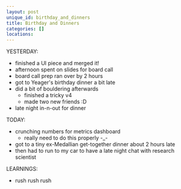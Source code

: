 ```yaml
---
layout: post
unique_id: birthday_and_dinners
title: Birthday and Dinners
categories: []
locations: 
---
```


YESTERDAY:
* finished a UI piece and merged it!
* afternoon spent on slides for board call
* board call prep ran over by 2 hours
* got to Yeager's birthday dinner a bit late
* did a bit of bouldering afterwards
  * finished a tricky v4
  * made two new friends :D
* late night in-n-out for dinner

TODAY:
* crunching numbers for metrics dashboard
  * really need to do this properly -_-
* got to a tiny ex-Medallian get-together dinner about 2 hours late
* then had to run to my car to have a late night chat with research scientist

LEARNINGS:
* rush rush rush
